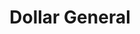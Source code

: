 ---
title: "Dollar General"
url: /hillsboro/dollar-general-peachtree-plaza-drive/
shop: variety store
---